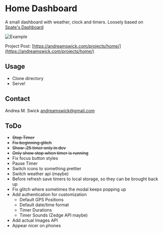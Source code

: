 # Home Dashboard

A small dashboard with weather, clock and timers. Loosely based on [Spate's Dashboard](https://github.com/spatie/dashboard.spatie.be/)

![Example](https://andreamswick.com/img/mockups/apps/home-dashboard.JPG)

Project Post: [https://andreamswick.com/projects/home/](https://andreamswick.com/projects/home/)

## Usage

- Clone directory
- Serve!

## Contact

Andrea M. Swick
andreamswick@gmail.com

## ToDo

- ~~Stop Timer~~
- ~~Fix beginning glitch~~
- ~~Show .25 timer only in dev~~
- ~~Only show stop when timer is running~~
- Fix focus button styles
- Pause Timer
- Switch icons to something prettier
- Switch weather api (maybe)
- Before refresh save timers to local storage, so they can be brought back up
- Fix glitch where sometimes the modal keeps popping up
- Add authentication for customization
  - Default GPS Positions
  - Default date/time format
  - Timer Durations
  - Timer Sounds (Zedge API maybe)
- Add actual Images API
- Appear nicer on phones
